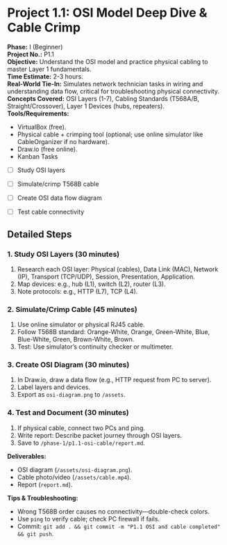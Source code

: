 # Project 1.1: OSI Model Deep Dive & Cable Crimp

**Phase:** I (Beginner)\
**Project No.:** P1.1\
**Objective:** Understand the OSI model and practice physical cabling to master Layer 1 fundamentals.\
**Time Estimate:** 2-3 hours.\
**Real-World Tie-In:** Simulates network technician tasks in wiring and understanding data flow, critical for troubleshooting physical connectivity.\
**Concepts Covered:** OSI Layers (1-7), Cabling Standards (T568A/B, Straight/Crossover), Layer 1 Devices (hubs, repeaters).\
**Tools/Requirements:**

- VirtualBox (free).
- Physical cable + crimping tool (optional; use online simulator like CableOrganizer if no hardware).
- Draw.io (free online).
- Kanban Tasks

- [ ] Study OSI layers

- [ ] Simulate/crimp T568B cable

- [ ] Create OSI data flow diagram

- [ ] Test cable connectivity

## Detailed Steps

### 1. Study OSI Layers (30 minutes)

1. Research each OSI layer: Physical (cables), Data Link (MAC), Network (IP), Transport (TCP/UDP), Session, Presentation, Application.
2. Map devices: e.g., hub (L1), switch (L2), router (L3).
3. Note protocols: e.g., HTTP (L7), TCP (L4).

### 2. Simulate/Crimp Cable (45 minutes)

1. Use online simulator or physical RJ45 cable.
2. Follow T568B standard: Orange-White, Orange, Green-White, Blue, Blue-White, Green, Brown-White, Brown.
3. Test: Use simulator’s continuity checker or multimeter.

### 3. Create OSI Diagram (30 minutes)

1. In Draw.io, draw a data flow (e.g., HTTP request from PC to server).
2. Label layers and devices.
3. Export as `osi-diagram.png` to `/assets`.

### 4. Test and Document (30 minutes)

1. If physical cable, connect two PCs and ping.
2. Write report: Describe packet journey through OSI layers.
3. Save to `/phase-1/p1.1-osi-cable/report.md`.

**Deliverables:**

- OSI diagram (`/assets/osi-diagram.png`).
- Cable photo/video (`/assets/cable.mp4`).
- Report (`report.md`).

**Tips & Troubleshooting:**

- Wrong T568B order causes no connectivity—double-check colors.
- Use `ping` to verify cable; check PC firewall if fails.
- Commit: `git add . && git commit -m "P1.1 OSI and cable completed" && git push`.